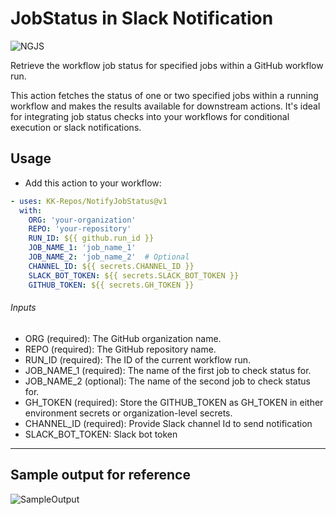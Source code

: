 # JobStatus in Slack Notification

![NGJS](https://kk-artifacts.s3.ap-south-1.amazonaws.com/banner2.png)

Retrieve the workflow job status for specified jobs within a GitHub workflow run.

This action fetches the status of one or two specified jobs within a running workflow and makes the results available for downstream actions. It's ideal for integrating job status checks into your workflows for conditional execution or slack notifications.

## Usage
- Add this action to your workflow:

```yaml
- uses: KK-Repos/NotifyJobStatus@v1
  with:
    ORG: 'your-organization'
    REPO: 'your-repository'
    RUN_ID: ${{ github.run_id }}
    JOB_NAME_1: 'job_name_1'
    JOB_NAME_2: 'job_name_2'  # Optional
    CHANNEL_ID: ${{ secrets.CHANNEL_ID }}
    SLACK_BOT_TOKEN: ${{ secrets.SLACK_BOT_TOKEN }}
    GITHUB_TOKEN: ${{ secrets.GH_TOKEN }}

```

###### Inputs
- ORG (required): The GitHub organization name.
- REPO (required): The GitHub repository name.
- RUN_ID (required): The ID of the current workflow run.
- JOB_NAME_1 (required): The name of the first job to check status for.
- JOB_NAME_2 (optional): The name of the second job to check status for.
- GH_TOKEN (required): Store the GITHUB_TOKEN as GH_TOKEN in either environment secrets or organization-level secrets.
- CHANNEL_ID (required): Provide Slack channel Id to send notification
- SLACK_BOT_TOKEN: Slack bot token
------------

## Sample output for reference

![SampleOutput](https://kk-artifacts.s3.ap-south-1.amazonaws.com/sampleOutput.png)


